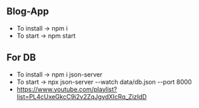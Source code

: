 ## Blog-App
   - To install -> npm i
   - To start -> npm start

## For DB
   - To install ->  npm i json-server
   - To start -> npx json-server --watch data/db.json --port 8000 
   - https://www.youtube.com/playlist?list=PL4cUxeGkcC9i2v2ZqJgydXIcRq_ZizIdD
   
